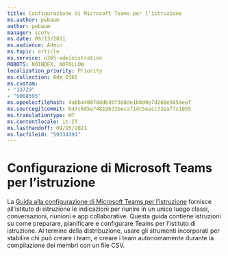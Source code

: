 ```yaml
---
title: Configurazione di Microsoft Teams per l’istruzione
ms.author: pebaum
author: pebaum
manager: scotv
ms.date: 09/13/2021
ms.audience: Admin
ms.topic: article
ms.service: o365-administration
ROBOTS: NOINDEX, NOFOLLOW
localization_priority: Priority
ms.collection: Adm_O365
ms.custom:
- "13729"
- "9008595"
ms.openlocfilehash: 4a6b440078ddb4b73d8de1b0d0e7d260e5854eaf
ms.sourcegitcommit: b47c6d5e74819b73becaf1dc5eacc72eaf7c1055
ms.translationtype: HT
ms.contentlocale: it-IT
ms.lasthandoff: 09/15/2021
ms.locfileid: "59334391"
---
```

# <a name="microsoft-teams-for-education-setup"></a>Configurazione di Microsoft Teams per l’istruzione

La [Guida alla configurazione di Microsoft Teams per l’istruzione](https://admin.microsoft.com/AdminPortal/Home?#/modernonboarding/msteamsedu) fornisce all’istituto di istruzione le indicazioni per riunire in un unico luogo classi, conversazioni, riunioni e app collaborative. Questa guida contiene istruzioni su come preparare, pianificare e configurare Teams per l'istituto di istruzione. Al termine della distribuzione, usare gli strumenti incorporati per stabilire chi può creare i team, e creare i team autonomamente durante la compilazione dei membri con un file CSV. 

